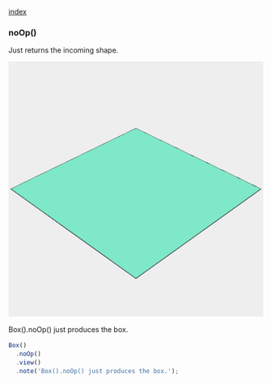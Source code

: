 [index](../../nb/api/index.md)
### noOp()
Just returns the incoming shape.

![Image](noOp.md.$2.png)

Box().noOp() just produces the box.

```JavaScript
Box()
  .noOp()
  .view()
  .note('Box().noOp() just produces the box.');
```
